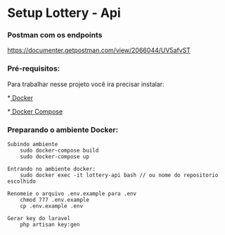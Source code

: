 # Setup Lottery - Api

### Postman com os endpoints

https://documenter.getpostman.com/view/2066044/UV5afvST

### Pré-requisitos:
Para trabalhar nesse projeto você ira precisar instalar:
     
*[ Docker ](https://www.docker.com/get-started)			

*[ Docker Compose ](https://docs.docker.com/compose/install/)

### Preparando o ambiente Docker:

    Subindo ambiente
        sudo docker-compose build
        sudo docker-compose up

    Entrando no ambiente docker:
        sudo docker exec -it lottery-api bash // ou nome do repositorio escolhido

    Renomeie o arquivo .env.example para .env
        chmod 777 .env.example
        cp .env.example .env

    Gerar key do laravel
        php artisan key:gen

